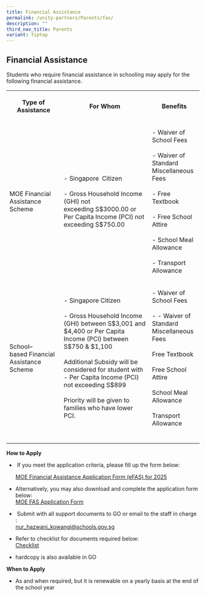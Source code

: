 ```yaml
---
title: Financial Assistance
permalink: /unity-partners/Parents/fas/
description: ""
third_nav_title: Parents
variant: tiptap
---
```

<h2>Financial Assistance</h2>
<p>Students who require financial assistance in schooling may apply for the
following financial assistance.</p>
<table style="minWidth: 75px">
<colgroup>
<col>
<col>
<col>
</colgroup>
<tbody>
<tr>
<th rowspan="1" colspan="1">
<p><strong>Type of Assistance</strong>
</p>
</th>
<th rowspan="1" colspan="1">
<p><strong>For Whom</strong>
</p>
</th>
<th rowspan="1" colspan="1">
<p><strong>Benefits</strong>
</p>
</th>
</tr>
<tr>
<td rowspan="1" colspan="1">
<p>MOE Financial Assistance Scheme</p>
</td>
<td rowspan="1" colspan="1">
<p>- Singapore &nbsp;Citizen
<br>
<br>- Gross Household Income (GHI) not exceeding&nbsp;S$3000.00&nbsp;or Per
Capita Income (PCI) not exceeding&nbsp;S$750.00</p>
</td>
<td rowspan="1" colspan="1">
<p>- Waiver of School Fees
<br>
<br>- Waiver of Standard Miscellaneous Fees
<br>
<br>- Free Textbook
<br>
<br>- Free School Attire
<br>
<br>- School Meal Allowance
<br>
<br>- Transport Allowance</p>
</td>
</tr>
<tr>
<td rowspan="1" colspan="1">
<p>School–based&nbsp;Financial Assistance Scheme</p>
</td>
<td rowspan="1" colspan="1">
<p>- Singapore Citizen
<br>
<br>- Gross Household Income (GHI) between S$3,001 and $4,400 or Per Capita
Income (PCI) between S$750 &amp; $1,100
<br>
<br>Additional Subsidy will be considered for student with - Per Capita Income
(PCI) not exceeding S$899
<br>
<br>Priority will be given to families who have lower PCI.</p>
</td>
<td rowspan="1" colspan="1">
<p>- Waiver of School Fees
<br>
<br>- - Waiver of Standard Miscellaneous Fees
<br>
<br>Free Textbook
<br>
<br>Free School Attire
<br>
<br>School Meal Allowance
<br>
<br>Transport Allowance</p>
</td>
</tr>
<tr>
<td rowspan="1" colspan="1">
<p></p>
</td>
<td rowspan="1" colspan="1">
<p></p>
</td>
<td rowspan="1" colspan="1">
<p></p>
</td>
</tr>
</tbody>
</table>
<p><strong>How to Apply</strong>
<br>
</p>
<ul data-tight="true" class="tight">
<li>
<p>&nbsp;If you meet the application criteria, please fill up the form below:</p>
<p><a href="https://form.gov.sg/6666a548f71e023bcbe7c9b7" rel="noopener nofollow" target="_blank">MOE Financial Assistance Application Form (eFAS) for 2025</a>
</p>
<p></p>
</li>
<li>
<p>Alternatively, you may also download and complete the application form
below:
<br><a href="/files/MOE_FAS_Application_Form_2025.pdf" rel="noopener nofollow" target="_blank">MOE FAS Application Form</a>
<br>
</p>
</li>
<li>
<p>&nbsp;Submit with all support documents to GO or email to the staff in
charge :&nbsp;
<br><a href="mailto:nur_hazwani_kowangi@schools.gov.sg" rel="noopener noreferrer nofollow" target="_blank">nur_hazwani_kowangi@schools.gov.sg</a>
</p>
</li>
<li>
<p>Refer to checklist for documents required below:
<br><a href="/files/checklist__FAS_2025_.pdf" rel="noopener noreferrer nofollow" target="_blank">Checklist</a>
</p>
</li>
<li>
<p>hardcopy is also available in GO</p>
</li>
</ul>
<p><strong>When to Apply</strong>
<br>
</p>
<ul data-tight="true" class="tight">
<li>
<p>As and when required,&nbsp;but it is renewable on a yearly basis at the
end of the school year</p>
</li>
</ul>
<p></p>